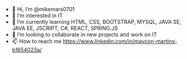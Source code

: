 - 👋 Hi, I’m @mikemars0701
- 👀 I’m interested in IT
- 🌱 I’m currently learning HTML, CSS, BOOTSTRAP, MYSQL, JAVA SE, JAVA EE, JSCRIPT, C#, REACT, SPRING.JS
- 💞️ I’m looking to collaborate in new projects and work on IT
- 📫 How to reach me https://www.linkedin.com/in/maycon-martins-b1654023a/

<!---
mikemars0701/mikemars0701 is a ✨ special ✨ repository because its `README.md` (this file) appears on your GitHub profile.
You can click the Preview link to take a look at your changes.
--->
